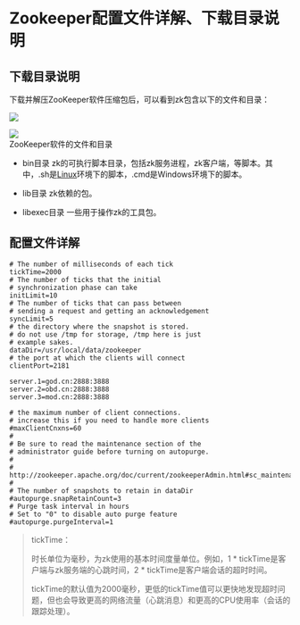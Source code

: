 # Zookeeper配置文件详解、下载目录说明

## 下载目录说明

下载并解压ZooKeeper软件压缩包后，可以看到zk包含以下的文件和目录：

![](http://www.2cto.com/uploadfile/Collfiles/20161226/20161226095913377.jpg)

![](http://www.2cto.com/uploadfile/Collfiles/20161226/20161226095914381.jpg)  
ZooKeeper软件的文件和目录

* bin目录 zk的可执行脚本目录，包括zk服务进程，zk客户端，等脚本。其中，.sh是[Linux](http://www.2cto.com/os/linux/)环境下的脚本，.cmd是Windows环境下的脚本。

* lib目录 zk依赖的包。

* libexec目录 一些用于操作zk的工具包。

## 配置文件详解

```
# The number of milliseconds of each tick
tickTime=2000
# The number of ticks that the initial 
# synchronization phase can take
initLimit=10
# The number of ticks that can pass between 
# sending a request and getting an acknowledgement
syncLimit=5
# the directory where the snapshot is stored.
# do not use /tmp for storage, /tmp here is just 
# example sakes.
dataDir=/usr/local/data/zookeeper
# the port at which the clients will connect
clientPort=2181

server.1=god.cn:2888:3888
server.2=obd.cn:2888:3888
server.3=mod.cn:2888:3888

# the maximum number of client connections.
# increase this if you need to handle more clients
#maxClientCnxns=60
#
# Be sure to read the maintenance section of the 
# administrator guide before turning on autopurge.
#
# http://zookeeper.apache.org/doc/current/zookeeperAdmin.html#sc_maintenance
#
# The number of snapshots to retain in dataDir
#autopurge.snapRetainCount=3
# Purge task interval in hours
# Set to "0" to disable auto purge feature
#autopurge.purgeInterval=1
```

> tickTime：
>
> 时长单位为毫秒，为zk使用的基本时间度量单位。例如，1 \* tickTime是客户端与zk服务端的心跳时间，2 \* tickTime是客户端会话的超时时间。
>
> tickTime的默认值为2000毫秒，更低的tickTime值可以更快地发现超时问题，但也会导致更高的网络流量（心跳消息）和更高的CPU使用率（会话的跟踪处理）。



